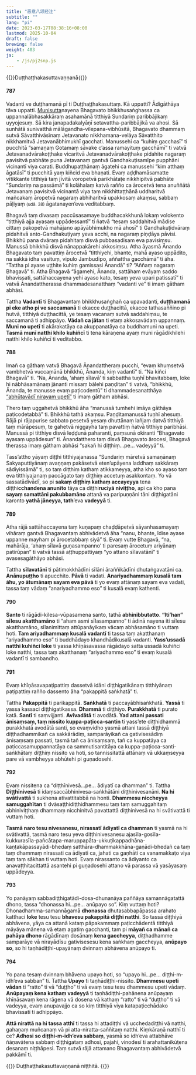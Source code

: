 ```yaml
---
title: "恶意八颂经注"
subtitle: ""
lang: "pi"
date: 2023-03-17T08:38:16+08:00
lastmod: 2025-10-04
draft: false
brewing: false
weight: 403
js:
    - /js/pj2snp.js
---
```


{{<subtitle>}}Duṭṭhaṭṭhakasuttavaṇṇanā{{</subtitle>}}

#### 787

Vadanti ve duṭṭhamanā pī ti Duṭṭhaṭṭhakasuttaṃ. Kā uppatti? Ādigāthāya tāva uppatti. [Munisutta](../112/)nayena Bhagavato bhikkhusaṅghassa ca uppannalābhasakkāraṃ asahamānā titthiyā Sundariṃ paribbājikaṃ uyyojesuṃ. Sā kira janapadakalyāṇī setavattha-paribbājikā va ahosi. Sā sunhātā sunivatthā mālāgandha-vilepana-vibhūsitā, Bhagavato dhammaṃ sutvā Sāvatthivāsīnaṃ Jetavanato nikkhamana-velāya Sāvatthito nikkhamitvā Jetavanābhimukhī gacchati. Manussehi ca “kuhiṃ gacchasī” ti pucchitā “samaṇaṃ Gotamaṃ sāvake c’assa ramayituṃ gacchāmī” ti vatvā Jetavanadvārakoṭṭhake vicaritvā Jetavanadvārakoṭṭhake pidahite nagaraṃ pavisitvā pabhāte puna Jetavanaṃ gantvā Gandhakuṭisamīpe pupphāni vicinantī viya carati. Buddhupaṭṭhānaṃ āgatehi ca manussehi “kim atthaṃ āgatāsī” ti pucchitā yaṃ kiñcid eva bhaṇati. Evaṃ aḍḍhamāsamatte vītikkante titthiyā taṃ jīvitā voropetvā parikhātaṭe nikkhipitvā pabhāte “Sundariṃ na passāmā” ti kolāhalaṃ katvā rañño ca ārocetvā tena anuññātā Jetavanaṃ pavisitvā vicinantā viya taṃ nikkhittaṭṭhānā uddharitvā mañcakaṃ āropetvā nagaraṃ abhiharitvā upakkosaṃ akaṃsu, sabbaṃ pāḷiyaṃ <small>(udā. 38)</small> āgatanayen’eva veditabbaṃ.

Bhagavā taṃ divasaṃ paccūsasamaye buddhacakkhunā lokaṃ volokento “titthiyā ajja ayasaṃ uppādessantī” ti ñatvā “tesaṃ saddahitvā mādise cittaṃ pakopetvā mahājano apāyābhimukho mā ahosī” ti Gandhakuṭidvāraṃ pidahitvā anto-Gandhakuṭiyaṃ yeva acchi, na nagaraṃ piṇḍāya pāvisi. Bhikkhū pana dvāraṃ pidahitaṃ disvā pubbasadisam eva pavisiṃsu. Manussā bhikkhū disvā nānappakārehi akkosiṃsu. Atha āyasmā Ānando Bhagavato taṃ pavattiṃ ārocetvā “titthiyehi, bhante, mahā ayaso uppādito, na sakkā idha vasituṃ, vipulo Jambudīpo, aññattha gacchāmā” ti āha. “Tattha pi ayase uṭṭhite kuhiṃ gamissasi Ānandā” ti? “Aññaṃ nagaraṃ Bhagavā” ti. Atha Bhagavā “āgamehi, Ānanda, sattāham evāyaṃ saddo bhavissati, sattāhaccayena yehi ayaso kato, tesaṃ yeva upari patissatī” ti vatvā Ānandattherassa dhammadesanatthaṃ “vadanti ve” ti imaṃ gātham abhāsi.

Tattha **Vadantī** ti Bhagavantaṃ bhikkhusaṅghañ ca upavadanti, **duṭṭhamanā pi eke atho pi ve saccamanā** ti ekacce duṭṭhacittā, ekacce tathasaññino pi hutvā, titthiyā duṭṭhacittā, ye tesaṃ vacanaṃ sutvā saddahiṃsu, te saccamanā ti adhippāyo. **Vādañ ca jātan** ti etaṃ akkosavādaṃ uppannaṃ. **Muni no upetī** ti akārakatāya ca akuppanatāya ca buddhamuni na upeti. **Tasmā munī natthi khilo kuhiñcī** ti tena kāraṇena ayaṃ muni rāgādikhilehi natthi khilo kuhiñcī ti veditabbo.

#### 788

Imañ ca gāthaṃ vatvā Bhagavā Ānandattheraṃ pucchi, “evaṃ khuṃsetvā vambhetvā vuccamānā bhikkhū, Ānanda, kiṃ vadantī” ti. “Na kiñci Bhagavā” ti. “Na, Ānanda, ‘ahaṃ sīlavā’ ti sabbattha tuṇhī bhavitabbaṃ, loke hi nābhāsamānaṃ jānanti missaṃ bālehi paṇḍitan” ti vatvā, “bhikkhū, Ānanda, te manusse evaṃ paṭicodentū” ti dhammadesanatthāya [“abhūtavādī nirayaṃ upetī”](../310/#667) ti imaṃ gātham abhāsi.

Thero taṃ uggahetvā bhikkhū āha “manussā tumhehi imāya gāthāya paṭicodetabbā” ti. Bhikkhū tathā akaṃsu. Paṇḍitamanussā tuṇhī ahesuṃ. Rājā pi rājapurise sabbato pesetvā yesaṃ dhuttānaṃ lañjaṃ datvā titthiyā taṃ mārāpesuṃ, te gahetvā niggayha taṃ pavattiṃ ñatvā titthiye paribhāsi. Manussā pi titthiye disvā leḍḍunā paharanti, paṃsunā okiranti “Bhagavato ayasaṃ uppādesun” ti. Ānandatthero taṃ disvā Bhagavato ārocesi, Bhagavā therassa imaṃ gātham abhāsi “sakañ hi diṭṭhiṃ…pe… vadeyyā” ti.

Tass’attho yāyaṃ diṭṭhi titthiyajanassa “Sundariṃ māretvā samaṇānaṃ Sakyaputtiyānaṃ avaṇṇaṃ pakāsetvā eten’upāyena laddhaṃ sakkāraṃ sādiyissāmā” ti, so taṃ diṭṭhiṃ kathaṃ atikkameyya, atha kho so ayaso tam eva titthiyajanaṃ paccāgato taṃ diṭṭhiṃ accetuṃ asakkontaṃ. Yo vā sassatādivādī, so pi **sakaṃ diṭṭhiṃ kathaṃ accayeyya** tena diṭṭhi**cchandena anunīto** tāya ca diṭṭhi**ruciyā niviṭṭho**, api ca kho pana **sayaṃ samattāni pakubbamāno** attanā va paripuṇṇāni tāni diṭṭhigatāni karonto **yathā jāneyya, tath**’eva **vadeyyā** ti.

#### 789

Atha rājā sattāhaccayena taṃ kuṇapaṃ chaḍḍāpetvā sāyanhasamayaṃ vihāraṃ gantvā Bhagavantaṃ abhivādetvā āha “nanu, bhante, īdise ayase uppanne mayham pi ārocetabbaṃ siyā” ti. Evaṃ vutte Bhagavā, “na, mahārāja, ‘ahaṃ sīlavā guṇasampanno’ ti paresaṃ ārocetuṃ ariyānaṃ patirūpan” ti vatvā tassā aṭṭhuppattiyaṃ “yo attano sīlavatānī” ti avasesagāthāyo abhāsi.

Tattha **sīlavatānī** ti pātimokkhādīni sīlāni āraññikādīni dhutaṅgavatāni ca. **Anānupuṭṭho** ti apucchito. **Pāvā** ti vadati. **Anariyadhammaṃ kusalā tam āhu, yo ātumānaṃ sayam eva pāvā** ti yo evaṃ attānaṃ sayam eva vadati, tassa taṃ vādaṃ “anariyadhammo eso” ti kusalā evaṃ kathenti.

#### 790

**Santo** ti rāgādi-kilesa-vūpasamena santo, tathā **abhinibbutatto**. **“Iti’han” sīlesu akatthamāno** ti “aham asmi sīlasampanno” ti ādinā nayena iti sīlesu akatthamāno, sīlanimittaṃ attūpanāyikaṃ vācaṃ abhāsamāno ti vuttaṃ hoti. **Tam ariyadhammaṃ kusalā vadantī** ti tassa taṃ akatthanaṃ “ariyadhammo eso” ti buddhādayo khandhādikusalā vadanti. **Yass’ussadā natthi kuhiñci loke** ti yassa khīṇāsavassa rāgādayo satta ussadā kuhiñci loke natthi, tassa taṃ akatthanaṃ “ariyadhammo eso” ti evaṃ kusalā vadantī ti sambandho.

#### 791

Evaṃ khīṇāsavapaṭipattiṃ dassetvā idāni diṭṭhigatikānaṃ titthiyānaṃ paṭipattiṃ rañño dassento āha “pakappitā saṅkhatā” ti.

Tattha **Pakappitā** ti parikappitā. **Saṅkhatā** ti paccayābhisaṅkhatā. **Yassā** ti yassa kassaci diṭṭhigatikassa. **Dhammā** ti diṭṭhiyo. **Purakkhatā** ti purato katā. **Santī** ti saṃvijjanti. **Avīvadātā** ti avodātā. **Yad attani passati ānisaṃsaṃ, taṃ nissito kuppa-paṭicca-santin** ti yass’ete diṭṭhidhammā purakkhatā avodātā santi, so evaṃvidho yasmā attani tassā diṭṭhiyā diṭṭhadhammikañ ca sakkārādiṃ, samparāyikañ ca gativisesādiṃ ānisaṃsaṃ passati, tasmā tañ ca ānisaṃsaṃ, tañ ca kuppatāya ca paṭiccasamuppannatāya ca sammutisantitāya ca kuppa-paṭicca-santi-saṅkhātaṃ diṭṭhiṃ nissito va hoti, so tannissitattā attānaṃ vā ukkaṃseyya pare vā vambheyya abhūtehi pi guṇadosehi.

#### 792

Evaṃ nissitena ca “diṭṭhīnivesā…pe… ādiyatī ca dhamman” ti. Tattha **Diṭṭhīnivesā** ti idaṃsaccābhinivesa-saṅkhātāni diṭṭhinivesanāni. **Na hi svātivattā** ti sukhena ativattitabbā na honti. **Dhammesu niccheyya samuggahītan** ti dvāsaṭṭhidiṭṭhidhammesu taṃ taṃ samuggahitaṃ abhiniviṭṭhaṃ dhammaṃ nicchinitvā pavattattā diṭṭhinivesā na hi svātivattā ti vuttaṃ hoti.

**Tasmā naro tesu nivesanesu, nirassatī ādiyatī ca dhamman** ti yasmā na hi svātivattā, tasmā naro tesu yeva diṭṭhinivesanesu ajasīla-gosīla-kukkurasīla-pañcātapa-maruppapāta-ukkuṭikappadhāna-kaṇṭakāpassayādi-bhedaṃ satthāra-dhammakkhāna-gaṇādi-bhedañ ca taṃ taṃ dhammaṃ nirassati ca ādiyati ca, jahati ca gaṇhāti ca vanamakkaṭo viya taṃ taṃ sākhan ti vuttaṃ hoti. Evaṃ nirassanto ca ādiyanto ca anavaṭṭhitacittattā asantehi pi guṇadosehi attano vā parassa vā yasāyasaṃ uppādeyya.

#### 793

Yo panāyaṃ sabbadiṭṭhigatādi-dosa-dhunanāya paññāya samannāgatattā dhono, tassa “dhonassa hi…pe… anūpayo so”. Kiṃ vuttaṃ hoti? Dhonadhamma-samannāgamā **dhonassa** dhutasabbapāpassa arahato katthaci **loke** tesu tesu **bhavesu pakappitā diṭṭhi natthi**. So tassā diṭṭhiyā abhāvena, yāya ca attanā kataṃ pāpakammaṃ paṭicchādentā titthiyā māyāya mānena vā etaṃ agatiṃ gacchanti, tam pi **māyañ ca mānañ ca pahāya dhono** rāgādīnaṃ dosānaṃ **kena gaccheyya**, diṭṭhadhamme samparāye vā nirayādīsu gativisesesu kena saṅkhaṃ gaccheyya, **anūpayo so**, so hi taṇhādiṭṭhi-upayānaṃ dvinnaṃ abhāvena anūpayo ti.

#### 794

Yo pana tesaṃ dvinnaṃ bhāvena upayo hoti, so “upayo hi…pe… diṭṭhi-m-idh’eva sabban” ti. Tattha **Upayo** ti taṇhādiṭṭhi-nissito. **Dhammesu upeti vādan** ti “ratto” ti vā “duṭṭho” ti vā evaṃ tesu tesu dhammesu upeti vādaṃ. **Anūpayaṃ kena kathaṃ vadeyyā** ti taṇhādiṭṭhi-pahānena anūpayaṃ khīṇāsavaṃ kena rāgena vā dosena vā kathaṃ “ratto” ti vā “duṭṭho” ti vā vadeyya, evaṃ anupavajjo ca so kiṃ titthiyā viya katapaṭicchādako bhavissatī ti adhippāyo.

**Attā nirattā na hi tassa atthī** ti tassa hi attadiṭṭhi vā ucchedadiṭṭhi vā natthi, gahaṇaṃ muñcanaṃ vā pi atta-niratta-saññitaṃ natthi. Kiṃkāraṇā natthī ti ce? **Adhosi so diṭṭhi-m-idh’eva sabbaṃ**, yasmā so idh’eva attabhāve ñāṇavātena sabbaṃ diṭṭhigataṃ adhosi, pajahi, vinodesī ti arahattanikūṭena desanaṃ niṭṭhāpesi. Taṃ sutvā rājā attamano Bhagavantaṃ abhivādetvā pakkāmī ti.

{{<eof>}}
    Duṭṭhaṭṭhakasuttavaṇṇanā niṭṭhitā.
{{</eof>}}
